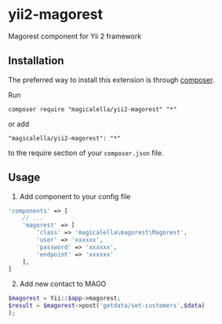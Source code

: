 # yii2-magorest
Magorest component for Yii 2 framework

Installation
------------

The preferred way to install this extension is through [composer](http://getcomposer.org/download/).

Run

```
composer require "magicalella/yii2-magorest" "*"
```

or add

```
"magicalella/yii2-magorest": "*"
```

to the require section of your `composer.json` file.

Usage
-----

1. Add component to your config file
```php
'components' => [
    // ...
    'magorest' => [
        'class' => 'magicalella\magorest\Magorest',
        'user' => 'xxxxxx',
        'password' => 'xxxxxx',
        'endpoint' => 'xxxxxx'
    ],
]
```

2. Add new contact to MAGO
```php
$magorest = Yii::$app->magorest;
$result = $magorest->post('getdata/set-customers',$data)
);
```


